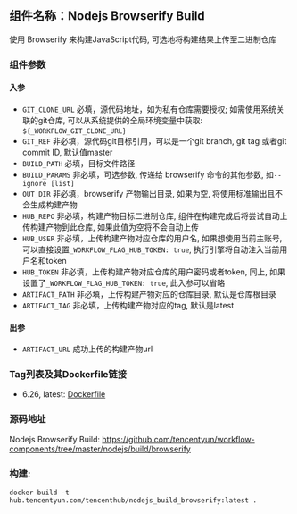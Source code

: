 ## 组件名称：Nodejs Browserify Build

使用 Browserify 来构建JavaScript代码, 可选地将构建结果上传至二进制仓库

### 组件参数
#### 入参
- `GIT_CLONE_URL` 必填，源代码地址，如为私有仓库需要授权; 如需使用系统关联的git仓库, 可以从系统提供的全局环境变量中获取: `${_WORKFLOW_GIT_CLONE_URL}`
- `GIT_REF` 非必填，源代码git目标引用，可以是一个git branch, git tag 或者git commit ID, 默认值master
- `BUILD_PATH` 必填，目标文件路径
- `BUILD_PARAMS` 非必填，可选参数, 传递给 browserify 命令的其他参数, 如`--ignore [list]`
- `OUT_DIR` 非必填，browserify 产物输出目录, 如果为空, 将使用标准输出且不会生成构建产物
- `HUB_REPO` 非必填，构建产物目标二进制仓库, 组件在构建完成后将尝试自动上传构建产物到此仓库, 如果此值为空将不会自动上传
- `HUB_USER` 非必填，上传构建产物对应仓库的用户名, 如果想使用当前主账号, 可以直接设置`_WORKFLOW_FLAG_HUB_TOKEN: true`, 执行引擎将自动注入当前用户名和token
- `HUB_TOKEN` 非必填，上传构建产物对应仓库的用户密码或者token, 同上, 如果设置了`_WORKFLOW_FLAG_HUB_TOKEN: true`, 此入参可以省略
- `ARTIFACT_PATH` 非必填，上传构建产物对应的仓库目录, 默认是仓库根目录
- `ARTIFACT_TAG` 非必填，上传构建产物对应的tag, 默认是latest

#### 出参

- `ARTIFACT_URL` 成功上传的构建产物url

### Tag列表及其Dockerfile链接

* 6.26, latest: [Dockerfile](https://github.com/tencentyun/workflow-components/blob/c587a3a7ba3632ab7422d2a08efd8bc60c93f5d2/nodejs/build/babel/Dockerfile)

### 源码地址

Nodejs Browserify Build: <https://github.com/tencentyun/workflow-components/tree/master/nodejs/build/browserify>

### 构建:

`docker build -t hub.tencentyun.com/tencenthub/nodejs_build_browserify:latest .`
